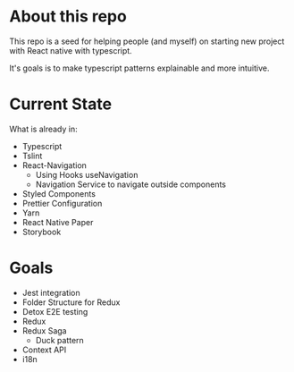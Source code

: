 # About this repo

This repo is a seed for helping people (and myself) on starting new project with React native with typescript.

It's goals is to make typescript patterns explainable and more intuitive.

# Current State

What is already in:

- Typescript
- Tslint
- React-Navigation
  - Using Hooks useNavigation
  - Navigation Service to navigate outside components
- Styled Components
- Prettier Configuration
- Yarn
- React Native Paper
- Storybook

# Goals

- Jest integration
- Folder Structure for Redux
- Detox E2E testing
- Redux
- Redux Saga
  - Duck pattern
- Context API
- i18n
